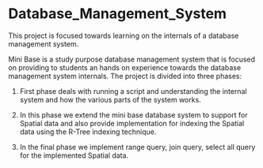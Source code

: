 # Database_Management_System
This project is focused towards learning on the internals of a database management system. 

Mini Base is a study purpose database management system that is focused on providing to students an hands on experience towards the database management system internals. The project is divided into three phases:

1) First phase deals with running a script and understanding the internal system and how the various parts of the system works.

2) In this phase we extend the mini base database system to support for Spatial data and also provide implementation for indexing the Spatial data using the R-Tree indexing technique.

3) In the final phase we implement range query, join query, select all query for the implemented Spatial data.

